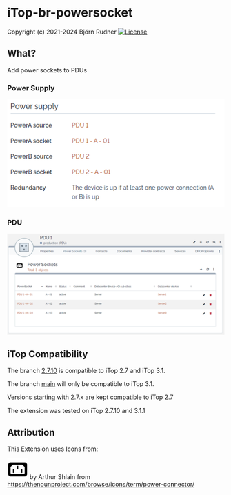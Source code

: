 # iTop-br-powersocket

Copyright (c) 2021-2024 Björn Rudner
[![License](https://img.shields.io/github/license/rudnerbjoern/iTop-br-powersocket)](https://github.com/rudnerbjoern/iTop-br-powersocket/blob/main/LICENSE)

## What?

Add power sockets to PDUs

### Power Supply

![Power Supply](Screenshots/PowerSupply.png)

### PDU

![PDU](Screenshots/PDU.png)

## iTop Compatibility

The branch [2.7.10](https://github.com/rudnerbjoern/iTop-br-powersocket/tree/itop/2.7.10) is compatible to iTop 2.7 and iTop 3.1.

The branch [main](https://github.com/rudnerbjoern/iTop-br-powersocket/tree/main) will only be compatible to iTop 3.1.

Versions starting with 2.7.x are kept compatible to iTop 2.7

The extension was tested on iTop 2.7.10 and 3.1.1

## Attribution

This Extension uses Icons from:

![power connector](images/powersocket.png) by Arthur Shlain from <https://thenounproject.com/browse/icons/term/power-connector/>
